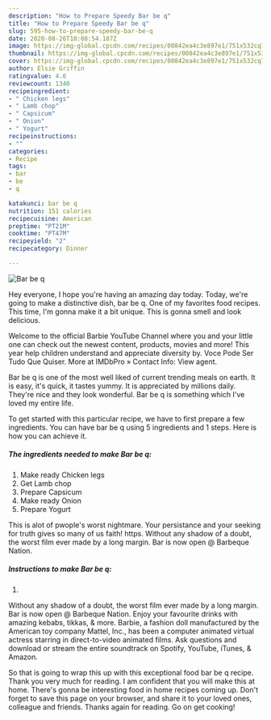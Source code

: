 ```yaml
---
description: "How to Prepare Speedy Bar be q"
title: "How to Prepare Speedy Bar be q"
slug: 595-how-to-prepare-speedy-bar-be-q
date: 2020-08-26T10:08:54.187Z
image: https://img-global.cpcdn.com/recipes/00842ea4c3e897e1/751x532cq70/bar-be-q-recipe-main-photo.jpg
thumbnail: https://img-global.cpcdn.com/recipes/00842ea4c3e897e1/751x532cq70/bar-be-q-recipe-main-photo.jpg
cover: https://img-global.cpcdn.com/recipes/00842ea4c3e897e1/751x532cq70/bar-be-q-recipe-main-photo.jpg
author: Elsie Griffin
ratingvalue: 4.6
reviewcount: 1340
recipeingredient:
- " Chicken legs"
- " Lamb chop"
- " Capsicum"
- " Onion"
- " Yogurt"
recipeinstructions:
- ""
categories:
- Recipe
tags:
- bar
- be
- q

katakunci: bar be q 
nutrition: 151 calories
recipecuisine: American
preptime: "PT21M"
cooktime: "PT47M"
recipeyield: "2"
recipecategory: Dinner

---
```



![Bar be q](https://img-global.cpcdn.com/recipes/00842ea4c3e897e1/751x532cq70/bar-be-q-recipe-main-photo.jpg)

Hey everyone, I hope you're having an amazing day today. Today, we're going to make a distinctive dish, bar be q. One of my favorites food recipes. This time, I'm gonna make it a bit unique. This is gonna smell and look delicious.

Welcome to the official Barbie YouTube Channel where you and your little one can check out the newest content, products, movies and more! This year help children understand and appreciate diversity by. Voce Pode Ser Tudo Que Quiser. More at IMDbPro » Contact Info: View agent.

Bar be q is one of the most well liked of current trending meals on earth. It is easy, it's quick, it tastes yummy. It is appreciated by millions daily. They're nice and they look wonderful. Bar be q is something which I've loved my entire life.


To get started with this particular recipe, we have to first prepare a few ingredients. You can have bar be q using 5 ingredients and 1 steps. Here is how you can achieve it.

<!--inarticleads1-->

##### The ingredients needed to make Bar be q:

1. Make ready  Chicken legs
1. Get  Lamb chop
1. Prepare  Capsicum
1. Make ready  Onion
1. Prepare  Yogurt


This is alot of pwople&#39;s worst nightmare. Your persistance and your seeking for truth gives so many of us faith! https. Without any shadow of a doubt, the worst film ever made by a long margin. Bar is now open @ Barbeque Nation. 

<!--inarticleads2-->

##### Instructions to make Bar be q:

1. 


Without any shadow of a doubt, the worst film ever made by a long margin. Bar is now open @ Barbeque Nation. Enjoy your favourite drinks with amazing kebabs, tikkas, &amp; more. Barbie, a fashion doll manufactured by the American toy company Mattel, Inc., has been a computer animated virtual actress starring in direct-to-video animated films. Ask questions and download or stream the entire soundtrack on Spotify, YouTube, iTunes, &amp; Amazon. 

So that is going to wrap this up with this exceptional food bar be q recipe. Thank you very much for reading. I am confident that you will make this at home. There's gonna be interesting food in home recipes coming up. Don't forget to save this page on your browser, and share it to your loved ones, colleague and friends. Thanks again for reading. Go on get cooking!
